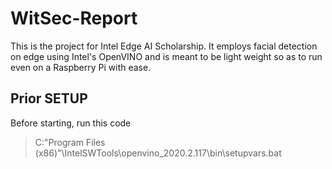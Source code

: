 # WitSec-Report
This is the project for Intel Edge AI Scholarship. It employs facial detection on edge using Intel's OpenVINO and is meant to be light weight so as to run even on a Raspberry Pi with ease.

## Prior SETUP 
Before starting, run this code
> C:\"Program Files (x86)"\IntelSWTools\openvino_2020.2.117\bin\setupvars.bat